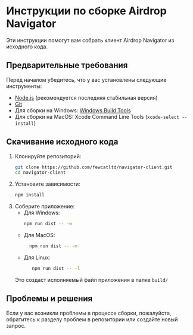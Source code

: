 # Инструкции по сборке Airdrop Navigator

Эти инструкции помогут вам собрать клиент Airdrop Navigator из исходного кода.

Предварительные требования
------------------

Перед началом убедитесь, что у вас установлены следующие инструменты:
- [Node.js](https://nodejs.org/en/) (рекомендуется последняя стабильная версия)
- [Git](https://git-scm.com/downloads)
- Для сборки на Windows: [Windows Build Tools](https://www.npmjs.com/package/windows-build-tools)
- Для сборки на MacOS: Xcode Command Line Tools (`xcode-select --install`)

Скачивание исходного кода
------------------
1. Клонируйте репозиторий:
   ```bash
   git clone https://github.com/fewcatltd/navigator-client.git
   cd navigator-client
   ```
2. Установите зависимости:
   ```bash
   npm install
   ```
3. Соберите приложение:
    - Для Windows:
      ```bash
      npm run dist -- -w
      ```
   - Для MacOS:
     ```bash
       npm run dist -- -m
     ```
    - Для Linux:
      ```bash
         npm run dist -- -l
      ```
     Это создаст исполняемый файл приложения в папке `build/`

Проблемы и решения
------------------
Если у вас возникли проблемы в процессе сборки, пожалуйста, обратитесь к разделу проблем в репозитории или создайте новый запрос.